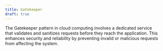 ```yaml
---
title: Gatekeeper
draft: true
---
```


The Gatekeeper pattern in cloud computing involves a dedicated service that validates and sanitizes requests before they reach the application. This enhances security and reliability by preventing invalid or malicious requests from affecting the system.

<!--more-->